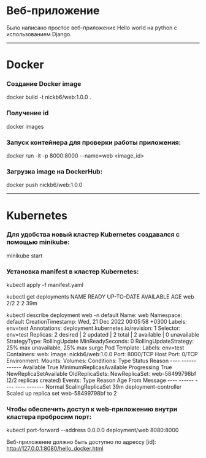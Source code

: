 
# Веб-приложение
Было написано простое веб-приложение Hello world на python с использованием Django.

---

# Docker

### Создание Docker image
docker build -t nickb6/web:1.0.0 .

### Получение id
docker images

### Запуск контейнера для проверки работы приложения:
docker run -it -p 8000:8000 --name=web <image_id>

### Загрузка image на DockerHub:
docker push nickb6/web:1.0.0

---

# Kubernetes

### Для удобства новый кластер Kubernetes создавался с помощью minikube:
minikube start

### Установка manifest в кластер Kubernetes:
kubectl apply -f manifest.yaml

kubectl get deployments
   NAME   READY   UP-TO-DATE   AVAILABLE   AGE
   web    2/2     2            2           39m

kubectl describe deployment web -n default
    Name:                   web
    Namespace:              default
    CreationTimestamp:      Wed, 21 Dec 2022 00:05:58 +0300
    Labels:                 env=test
    Annotations:            deployment.kubernetes.io/revision: 1
    Selector:               env=test
    Replicas:               2 desired | 2 updated | 2 total | 2 available | 0 unavailable
    StrategyType:           RollingUpdate
    MinReadySeconds:        0
    RollingUpdateStrategy:  25% max unavailable, 25% max surge
    Pod Template:
      Labels:  env=test
      Containers:
       web:
        Image:        nickb6/web:1.0.0
        Port:         8000/TCP
        Host Port:    0/TCP
        Environment:  <none>
        Mounts:       <none>
      Volumes:        <none>
    Conditions:
      Type           Status  Reason
      ----           ------  ------
      Available      True    MinimumReplicasAvailable
      Progressing    True    NewReplicaSetAvailable
    OldReplicaSets:  <none>
    NewReplicaSet:   web-58499798bf (2/2 replicas created)
    Events:
      Type    Reason             Age   From                   Message
      ----    ------             ----  ----                   -------
      Normal  ScalingReplicaSet  39m   deployment-controller  Scaled up replica set web-58499798bf to 2


### Чтобы обеспечить доступ к web-приложению внутри кластера пробросим порт:
kubectl port-forward --address 0.0.0.0 deployment/web 8080:8000

Веб-приложение должно быть доступно по адрессу [id]: http://127.0.0.1:8080/hello_docker.html
